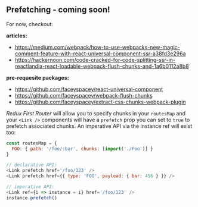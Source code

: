 ## Prefetching - coming soon!

For now, checkout:

**articles:**

- https://medium.com/webpack/how-to-use-webpacks-new-magic-comment-feature-with-react-universal-component-ssr-a38fd3e296a
- https://hackernoon.com/code-cracked-for-code-splitting-ssr-in-reactlandia-react-loadable-webpack-flush-chunks-and-1a6b0112a8b8

**pre-requesite packages:**

- https://github.com/faceyspacey/react-universal-component
- https://github.com/faceyspacey/webpack-flush-chunks
- https://github.com/faceyspacey/extract-css-chunks-webpack-plugin

_Redux First Router_ will allow you to specify chunks in your `routesMap` and
your `<Link />` components will have a `prefetch` prop you can set to `true` to
prefetch associated chunks. An imperative API via the instance ref will exist
too:

```js
const routesMap = {
  FOO: { path: '/foo/:bar', chunks: [import('./Foo')] }
}

// declarative API:
<Link prefetch href='/foo/123' />
<Link prefetch href={{ type: 'FOO', payload: { bar: 456 } }} />

// imperative API:
<Link ref={i => instance = i} href='/foo/123' />
instance.prefetch()
```
